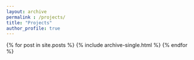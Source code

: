 ```yaml
---
layout: archive
permalink : /projects/
title: "Projects"
author_profile: true
---
```



{% for post in site.posts %}
    {% include archive-single.html %}
{% endfor %}
